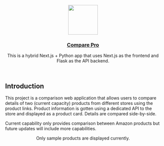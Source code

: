 <p align="center">
  <a href="https://compare-us-mu.vercel.app/">
    <img src="app/favicon.ico" height="96">
    <h3 align="center">Compare Pro</h3>
  </a>
</p>

<p align="center">This is a hybrid Next.js + Python app that uses Next.js as the frontend and Flask as the API backend.</p>

<br/>

## Introduction
This project is a comparison web application that allows users to compare details of two (current capacity) products from different stores using the product links.
Product information is gotten using a dedicated API to the store and displayed as a product card. Details are compared side-by-side.

Current capability only provides comparison between Amazon products but future updates will include more capabilities.

<p align="center">Only sample products are displayed currently.</p>
